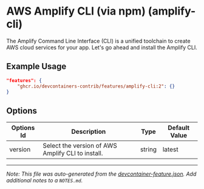 

# AWS Amplify CLI (via npm) (amplify-cli)

The Amplify Command Line Interface (CLI) is a unified toolchain to create AWS cloud services for your app. Let's go ahead and install the Amplify CLI.

## Example Usage

```json
"features": {
    "ghcr.io/devcontainers-contrib/features/amplify-cli:2": {}
}
```

## Options

| Options Id | Description | Type | Default Value |
|-----|-----|-----|-----|
| version | Select the version of AWS Amplify CLI to install. | string | latest |



---

_Note: This file was auto-generated from the [devcontainer-feature.json](https://github.com/devcontainers-contrib/features/blob/main/src/amplify-cli/devcontainer-feature.json).  Add additional notes to a `NOTES.md`._
